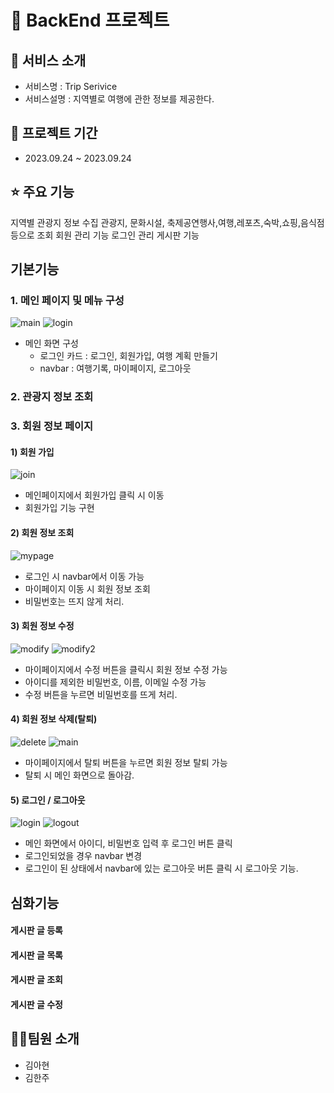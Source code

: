 # 🏪 BackEnd 프로젝트

## 👀 서비스 소개
- 서비스명 : Trip Serivice
- 서비스설명 : 지역별로 여행에 관한 정보를 제공한다.

## 📅 프로젝트 기간
- 2023.09.24 ~ 2023.09.24 

## ⭐ 주요 기능
지역별 관광지 정보 수집
관광지, 문화시설, 축제공연행사,여행,레포츠,숙박,쇼핑,음식점 등으로 조회
회원 관리 기능
로그인 관리
게시판 기능

## 기본기능

### 1. 메인 페이지 및 메뉴 구성
![main](/uploads/25d0e2d4b05ceea034e7b7963a764345/main.png)
![login](/uploads/2817eadc38056fa3e5f5242f3668a635/login.png)


- 메인 화면 구성
    - 로그인 카드 : 로그인, 회원가입, 여행 계획 만들기 
    - navbar : 여행기록, 마이페이지, 로그아웃 

### 2. 관광지 정보 조회


### 3. 회원 정보 페이지

#### 1) 회원 가입
![join](/uploads/ce129c3895a999f2e01272f04e74e2ca/join.png)

- 메인페이지에서 회원가입 클릭 시 이동
- 회원가입 기능 구현 

#### 2) 회원 정보 조회
![mypage](/uploads/fc4223f2b52b846864bbc24b636ef52f/mypage.png)

- 로그인 시 navbar에서 이동 가능
- 마이페이지 이동 시 회원 정보 조회
- 비밀번호는 뜨지 않게 처리.

#### 3) 회원 정보 수정
![modify](/uploads/9a35ceaa3971ff98169dab59d513af61/modify.png)
![modify2](/uploads/f30e6fc4f0e1c525e75be352a105ca07/modify2.png)

- 마이페이지에서 수정 버튼을 클릭시 회원 정보 수정 가능
- 아이디를 제외한 비밀번호, 이름, 이메일 수정 가능 
- 수정 버튼을 누르면 비밀번호를 뜨게 처리.

#### 4) 회원 정보 삭제(탈퇴)
![delete](/uploads/f16fc70eb8c5ae79ca0b6df5add3b1f4/delete.png)
![main](/uploads/25d0e2d4b05ceea034e7b7963a764345/main.png)

- 마이페이지에서 탈퇴 버튼을 누르면 회원 정보 탈퇴 가능
- 탈퇴 시 메인 화면으로 돌아감.

#### 5) 로그인 / 로그아웃
![login](/uploads/2817eadc38056fa3e5f5242f3668a635/login.png)
![logout](/uploads/a141faf8eb2535f13afa48648deb8fc3/logout.png)

- 메인 화면에서 아이디, 비밀번호 입력 후 로그인 버튼 클릭 
- 로그인되었을 경우 navbar 변경
- 로그인이 된 상태에서 navbar에 있는 로그아웃 버튼 클릭 시 로그아웃 기능.


## 심화기능
#### 게시판 글 등록

#### 게시판 글 목록

#### 게시판 글 조회

#### 게시판 글 수정


## 👨‍💻팀원 소개

- 김아현
- 김한주
